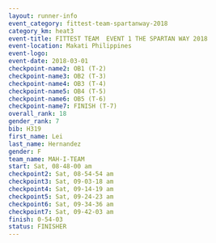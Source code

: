```yaml
---
layout: runner-info 
event_category: fittest-team-spartanway-2018 
category_km: heat3 
event-title: FITTEST TEAM  EVENT 1 THE SPARTAN WAY 2018 
event-location: Makati Philippines 
event-logo: 
event-date: 2018-03-01 
checkpoint-name2: OB1 (T-2) 
checkpoint-name3: OB2 (T-3) 
checkpoint-name4: OB3 (T-4) 
checkpoint-name5: OB4 (T-5) 
checkpoint-name6: OB5 (T-6) 
checkpoint-name7: FINISH (T-7) 
overall_rank: 18
gender_rank: 7
bib: H319
first_name: Lei
last_name: Hernandez
gender: F
team_name: MAH-I-TEAM
start: Sat, 08-48-00 am
checkpoint2: Sat, 08-54-54 am
checkpoint3: Sat, 09-03-18 am
checkpoint4: Sat, 09-14-19 am
checkpoint5: Sat, 09-24-23 am
checkpoint6: Sat, 09-34-36 am
checkpoint7: Sat, 09-42-03 am
finish: 0-54-03
status: FINISHER
---
```


